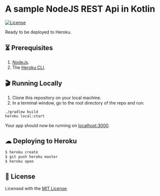 # A sample NodeJS REST Api in Kotlin
[![License](https://img.shields.io/badge/License-MIT-blue.svg)][license-url]  

Ready to be deployed to Heroku.

## ⏳ Prerequisites

1. [NodeJs](https://nodejs.org/en/).
3. The [Heroku CLI](https://cli.heroku.com/).

## 🎬 Running Locally
1. Clone this repository on your local machine.
2. In a terminal window, go to the root directory of the repo and run:
```sh
./gradlew build
heroku local:start
```

Your app should now be running on [localhost:3000](http://localhost:5000/).

## ☁ Deploying to Heroku

```sh
$ heroku create
$ git push heroku master
$ heroku open
```

## 📜 License
Licensed with the [MIT License][license-url].

[license-url]: https://github.com/ovitrif/heroku-kotlin-node-api/blob/master/LICENSE
